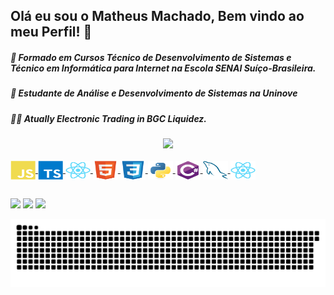 ##  Olá eu sou o Matheus Machado, Bem vindo ao meu Perfil! 👋

##### 👾 Formado em Cursos Técnico de Desenvolvimento de Sistemas e Técnico em Informática para Internet na Escola SENAI Suíço-Brasileira.
##### 👾 Estudante de Análise e Desenvolvimento de Sistemas na Uninove
##### 🤝🏾 Atually Electronic Trading in BGC Liquidez.
<div align="center">
  <a href="https://github.com/mathxusohai">
  <img height="175em" src="https://github-readme-stats.vercel.app/api?username=mathxusohai&show_icons=true&theme=outrun&include_all_commits=true&count_private=true"/>
</div>
 <div style="display: inline_block"><br>
  <img align="center" alt="matt-Js" height="30" width="40" src="https://raw.githubusercontent.com/devicons/devicon/master/icons/javascript/javascript-plain.svg">
  <img align="center" alt="matt-Ts" height="30" width="40" src="https://raw.githubusercontent.com/devicons/devicon/master/icons/typescript/typescript-plain.svg">
  <img align="center" alt="matt-React" height="30" width="40" src="https://raw.githubusercontent.com/devicons/devicon/master/icons/react/react-original.svg">
  <img align="center" alt="matt-HTML" height="30" width="40" src="https://raw.githubusercontent.com/devicons/devicon/master/icons/html5/html5-original.svg">
  <img align="center" alt="matt-CSS" height="30" width="40" src="https://raw.githubusercontent.com/devicons/devicon/master/icons/css3/css3-original.svg">
  <img align="center" alt="matt-Python" height="30" width="40" src="https://raw.githubusercontent.com/devicons/devicon/master/icons/python/python-original.svg">
  <img align="center" alt="matt-Csharp" height="30" width="40" src="https://raw.githubusercontent.com/devicons/devicon/master/icons/csharp/csharp-original.svg">
  <img align="center" alt="Matt-mysql" height="30" width="40" src="https://raw.githubusercontent.com/devicons/devicon/master/icons/mysql/mysql-original.svg">
  <img align="center" alt="Matt-React" height="30" width="40" src="https://raw.githubusercontent.com/devicons/devicon/master/icons/react/react-original.svg">





</div>
  
  ##
<div> 
  <a href="https://www.instagram.com/mathxusss/" target="_blank"><img src="https://img.shields.io/badge/-Instagram-%23E4405F?style=for-the-badge&logo=instagram&logoColor=white" target="_blank"></a>
  <a href = "mailto:matheus45784@gmail.com"><img src="https://img.shields.io/badge/-Gmail-%23333?style=for-the-badge&logo=gmail&logoColor=white" target="_blank"></a>
  <a href="https://www.linkedin.com/in/matheus-machado-769949200/" target="_blank"><img src="https://img.shields.io/badge/-LinkedIn-%230077B5?style=for-the-badge&logo=linkedin&logoColor=white" target="_blank"></a>

   ![Snake animation](https://github.com/mathxusohai/mathxusohai/blob/output/github-contribution-grid-snake.svg)
 
</div>
